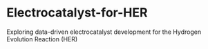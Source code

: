# Electrocatalyst-for-HER
Exploring data-driven electrocatalyst development for the Hydrogen Evolution Reaction (HER)
